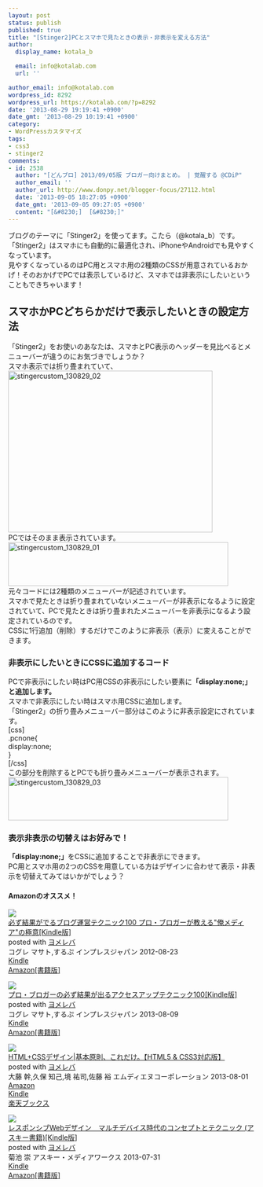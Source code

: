 ```yaml
---
layout: post
status: publish
published: true
title: "[Stinger2]PCとスマホで見たときの表示・非表示を変える方法"
author:
  display_name: kotala_b

  email: info@kotalab.com
  url: ''

author_email: info@kotalab.com
wordpress_id: 8292
wordpress_url: https://kotalab.com/?p=8292
date: '2013-08-29 19:19:41 +0900'
date_gmt: '2013-08-29 10:19:41 +0900'
category:
- WordPressカスタマイズ
tags:
- css3
- stinger2
comments:
- id: 2538
  author: "[どんブロ] 2013/09/05版 ブロガー向けまとめ。 | 覚醒する @CDiP"
  author_email: ''
  author_url: http://www.donpy.net/blogger-focus/27112.html
  date: '2013-09-05 18:27:05 +0900'
  date_gmt: '2013-09-05 09:27:05 +0900'
  content: "[&#8230;]  [&#8230;]"
---
```

<p>ブログのテーマに「Stinger2」を使ってます。こたら（@kotala_b）です。<br />
「Stinger2」はスマホにも自動的に最適化され、iPhoneやAndroidでも見やすくなっています。<br />
見やすくなっているのはPC用とスマホ用の2種類のCSSが用意されているおかげ！そのおかげでPCでは表示しているけど、スマホでは非表示にしたいということもできちゃいます！<br />
<!--more--></p>
<h2>スマホかPCどちらかだけで表示したいときの設定方法</h2>
<p>「Stinger2」をお使いのあなたは、スマホとPC表示のヘッダーを見比べるとメニューバーが違うのにお気づきでしょうか？<br />
スマホ表示では折り畳まれていて、<br />
<img src="https://kotalab.com/wp-content/uploads/stingercustom_130829_02.jpg" alt="stingercustom_130829_02" width="416" height="329" class="alignnone size-full wp-image-8297" /><br />
PCではそのまま表示されています。<br />
<img src="https://kotalab.com/wp-content/uploads/stingercustom_130829_01-448x89.jpg" alt="stingercustom_130829_01" width="448" height="89" class="alignnone size-large wp-image-8296" /><br />
元々コードには2種類のメニューバーが記述されています。<br />
スマホで見たときは折り畳まれていないメニューバーが非表示になるように設定されていて、PCで見たときは折り畳まれたメニューバーを非表示になるよう設定されているのです。<br />
CSSに1行追加（削除）するだけでこのように非表示（表示）に変えることができます。</p>
<h3>非表示にしたいときにCSSに追加するコード</h3>
<p>PCで非表示にしたい時はPC用CSSの非表示にしたい要素に<strong>「display:none;」と追加します。</strong><br />
スマホで非表示にしたい時はスマホ用CSSに追加します。<br />
「Stinger2」の折り畳みメニューバー部分はこのように非表示設定にされています。<br />
[css]<br />
.pcnone{<br />
 display:none;<br />
}<br />
[/css]<br />
この部分を削除するとPCでも折り畳みメニューバーが表示されます。<br />
<img src="https://kotalab.com/wp-content/uploads/stingercustom_130829_03-448x88.jpg" alt="stingercustom_130829_03" width="448" height="88" class="alignnone size-large wp-image-8298" /></p>
<h3>表示非表示の切替えはお好みで！</h3>
<p><strong>「display:none;」</strong>をCSSに追加することで非表示にできます。<br />
PC用とスマホ用の2つのCSSを用意している方はデザインに合わせて表示・非表示を切替えてみてはいかがでしょう？</p>
<h4 class="aam">Amazonのオススメ！</h4>
<div class="booklink-box">
<div class="booklink-image"><a href="http://www.amazon.co.jp/exec/obidos/asin/B009NQ7MGM/same-22/" rel="nofollow" target="_blank"><img src="http://ecx.images-amazon.com/images/I/51R5X8BZm-L._SL160_.jpg" style="border: none;" /></a></div>
<div class="booklink-info">
<div class="booklink-name"><a href="http://www.amazon.co.jp/exec/obidos/asin/B009NQ7MGM/same-22/" rel="nofollow" target="_blank">必ず結果がでるブログ運営テクニック100 プロ・ブロガーが教える"俺メディア"の極意[Kindle版]</a>
<div class="booklink-powered-date">posted with <a href="http://yomereba.com" target="_blank">ヨメレバ</a></div>
</div>
<div class="booklink-detail">コグレ マサト,するぷ インプレスジャパン 2012-08-23    </div>
<div class="booklink-link2">
<div class="shoplinkkindle"><a href="http://www.amazon.co.jp/exec/obidos/ASIN/B009NQ7MGM/same-22/" rel="nofollow" target="_blank" >Kindle</a></div>
<div class="shoplinkamazon"><a href="http://www.amazon.co.jp/exec/obidos/ASIN/4844331779/same-22/" rel="nofollow" target="_blank" title="アマゾン" >Amazon[書籍版]</a></div>
</p></div>
</div>
<div class="booklink-footer"></div>
</div>
<div class="booklink-box">
<div class="booklink-image"><a href="http://www.amazon.co.jp/exec/obidos/asin/B00E9IYWJ4/same-22/" rel="nofollow" target="_blank"><img src="http://ecx.images-amazon.com/images/I/51OmKlbWagL._SL160_.jpg" style="border: none;" /></a></div>
<div class="booklink-info">
<div class="booklink-name"><a href="http://www.amazon.co.jp/exec/obidos/asin/B00E9IYWJ4/same-22/" rel="nofollow" target="_blank">プロ・ブロガーの必ず結果が出るアクセスアップテクニック100[Kindle版]</a>
<div class="booklink-powered-date">posted with <a href="http://yomereba.com" target="_blank">ヨメレバ</a></div>
</div>
<div class="booklink-detail">コグレ マサト,するぷ インプレスジャパン 2013-08-09    </div>
<div class="booklink-link2">
<div class="shoplinkkindle"><a href="http://www.amazon.co.jp/exec/obidos/ASIN/B00E9IYWJ4/same-22/" rel="nofollow" target="_blank" >Kindle</a></div>
<div class="shoplinkamazon"><a href="http://www.amazon.co.jp/exec/obidos/ASIN/4844334417/same-22/" rel="nofollow" target="_blank" title="アマゾン" >Amazon[書籍版]</a></div>
</p></div>
</div>
<div class="booklink-footer"></div>
</div>
<div class="booklink-box">
<div class="booklink-image"><a href="http://www.amazon.co.jp/exec/obidos/asin/4844363581/same-22/" rel="nofollow" target="_blank"><img src="http://ecx.images-amazon.com/images/I/51oMOcOn9xL._SL160_.jpg" style="border: none;" /></a></div>
<div class="booklink-info">
<div class="booklink-name"><a href="http://www.amazon.co.jp/exec/obidos/asin/4844363581/same-22/" rel="nofollow" target="_blank">HTML+CSSデザイン|基本原則、これだけ。【HTML5 & CSS3対応版】</a>
<div class="booklink-powered-date">posted with <a href="http://yomereba.com" target="_blank">ヨメレバ</a></div>
</div>
<div class="booklink-detail">大藤 幹,久保 知己,境 祐司,佐藤 裕 エムディエヌコーポレーション 2013-08-01    </div>
<div class="booklink-link2">
<div class="shoplinkamazon"><a href="http://www.amazon.co.jp/exec/obidos/asin/4844363581/same-22/" rel="nofollow" target="_blank" title="アマゾン" >Amazon</a></div>
<div class="shoplinkkindle"><a href="http://www.amazon.co.jp/exec/obidos/ASIN/B00EUSWDOY/same-22/" rel="nofollow" target="_blank" >Kindle</a></div>
<div class="shoplinkrakuten"><a href="http://c.af.moshimo.com/af/c/click?a_id=374941&p_id=56&pc_id=56&pl_id=637&s_v=b5Rz2P0601xu&url=http%3A%2F%2Fbooks.rakuten.co.jp%2Frb%2F12397704%2F" rel="nofollow" target="_blank" title="楽天ブックス" >楽天ブックス</a></div>
</p></div>
</div>
<div class="booklink-footer"></div>
</div>
<div class="booklink-box">
<div class="booklink-image"><a href="http://www.amazon.co.jp/exec/obidos/asin/B00E3K9TRS/same-22/" rel="nofollow" target="_blank"><img src="http://ecx.images-amazon.com/images/I/41oxN8mnDWL._SL160_.jpg" style="border: none;" /></a></div>
<div class="booklink-info">
<div class="booklink-name"><a href="http://www.amazon.co.jp/exec/obidos/asin/B00E3K9TRS/same-22/" rel="nofollow" target="_blank">レスポンシブWebデザイン　マルチデバイス時代のコンセプトとテクニック (アスキー書籍)[Kindle版]</a>
<div class="booklink-powered-date">posted with <a href="http://yomereba.com" target="_blank">ヨメレバ</a></div>
</div>
<div class="booklink-detail">菊池 崇 アスキー・メディアワークス 2013-07-31    </div>
<div class="booklink-link2">
<div class="shoplinkkindle"><a href="http://www.amazon.co.jp/exec/obidos/ASIN/B00E3K9TRS/same-22/" rel="nofollow" target="_blank" >Kindle</a></div>
<div class="shoplinkamazon"><a href="http://www.amazon.co.jp/exec/obidos/ASIN/4048863231/same-22/" rel="nofollow" target="_blank" title="アマゾン" >Amazon[書籍版]</a></div>
</p></div>
</div>
<div class="booklink-footer"></div>
</div>
